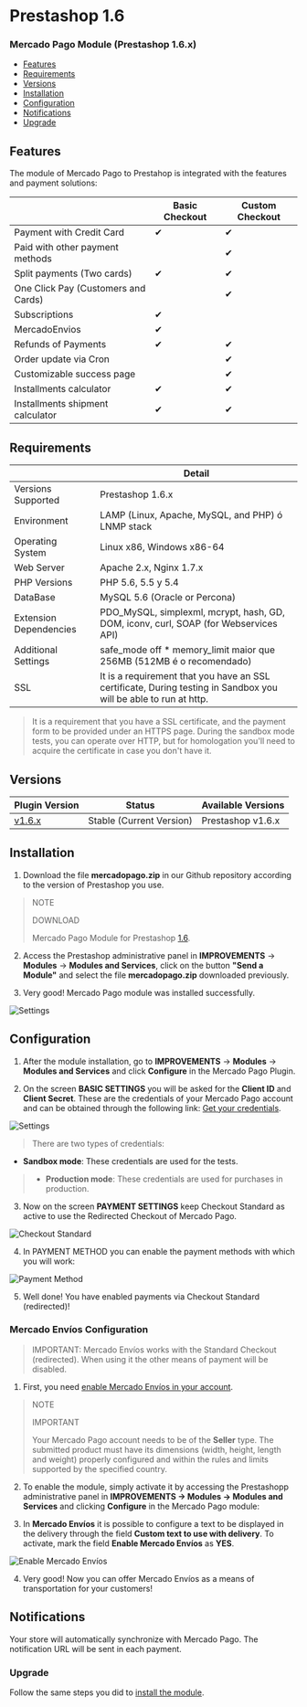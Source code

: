 # Prestashop 1.6


### Mercado Pago Module (Prestashop 1.6.x)

* [Features](#bookmark_Features)
* [Requirements](#bookmark_Requirements)
* [Versions](#bookmark_Versions)
* [Installation](#bookmark_Installation)
* [Configuration](#bookmark_Configuration)
* [Notifications](#bookmark_Notifications)
* [Upgrade](#bookmark_Upgrade)

## Features

The module of Mercado Pago to Prestahop is integrated with the features and payment solutions:

|                                     	| Basic Checkout 	| Custom Checkout 	|
|-------------------------------------	|----------------	|-----------------	|
| Payment with Credit Card            	| ✔              	| ✔               	|
| Paid with other payment methods     	|                	| ✔               	|
| Split payments (Two cards)          	| ✔              	| ✔               	|
| One Click Pay (Customers and Cards) 	|                	| ✔               	|
| Subscriptions                       	| ✔              	|                 	|
| MercadoEnvios                       	| ✔              	|                 	|
| Refunds of Payments                 	| ✔              	| ✔               	|
| Order update via Cron               	|                	| ✔               	|
| Customizable success page           	|                	| ✔               	|
| Installments calculator             	| ✔              	| ✔               	|
| Installments shipment calculator    	| ✔              	| ✔               	|


## Requirements

|                            | Detail                                                                                         |
|----------------------------|------------------------------------------------------------------------------------------------|
| Versions Supported         | Prestashop 1.6.x                                                                      |
| Environment                | LAMP (Linux, Apache, MySQL, and PHP) ó LNMP stack                                              |
| Operating System           | Linux x86, Windows x86-64                                                                      |
| Web Server                 | Apache 2.x,  Nginx 1.7.x                                                                       |
| PHP Versions               | PHP 5.6, 5.5 y 5.4                                                                             |
| DataBase                   | MySQL 5.6 (Oracle or Percona)                                                                  |
| Extension Dependencies     | PDO_MySQL, simplexml, mcrypt, hash, GD, DOM, iconv, curl, SOAP (for Webservices API)           |
| Additional Settings        | safe_mode off * memory_limit maior que 256MB (512MB é o recomendado)                           |
| SSL                        | It is a requirement that you have an SSL certificate, During testing in Sandbox you will be able to run at http.|

>It is a requirement that you have a SSL certificate, and the payment form to be provided under an HTTPS page.
During the sandbox mode tests, you can operate over HTTP, but for homologation you'll need to acquire the certificate in case you don't have it.


## Versions

| Plugin Version                                             | Status                   |Available Versions |
|------------------------------------------------------------|--------------------------|-------------------|
| [v1.6.x](https://github.com/mercadopago/cart-prestashop-6/)| Stable (Current Version) | Prestashop v1.6.x   |


## Installation

1) Download the file **mercadopago.zip** in our Github repository according to the version of Prestashop you use.

> NOTE
>
> DOWNLOAD
>
> Mercado Pago Module for Prestashop [1.6](https://github.com/mercadopago/cart-prestashop-6/blob/master/mercadopago.zip).

2) Access the Prestashop administrative panel in **IMPROVEMENTS** -> **Modules** -> **Modules and Services**, click on the button **"Send a Module"** and select the file **mercadopago.zip** downloaded previously.

3) Very good! Mercado Pago module was installed successfully.

![Settings](/images/prestashop/prestashop_select_mp_file.gif)


## Configuration

1) After the module installation, go to **IMPROVEMENTS** -> **Modules** -> **Modules and Services** and click **Configure** in the Mercado Pago Plugin.

2) On the screen **BASIC SETTINGS** you will be asked for the  **Client ID** and **Client Secret**. These are the credentials of your Mercado Pago account and can be obtained through the following link: [Get your credentials]([FAKER][CREDENTIALS][URL]).

![Settings](/images/prestashop/prestashop_credentials_configuration.gif)

> There are two types of credentials:
* **Sandbox mode**: These credentials are used for the tests.
> * **Production mode**: These credentials are used for purchases in production.

3) Now on the screen **PAYMENT SETTINGS** keep Checkout Standard as active to use the Redirected Checkout of Mercado Pago.

![Checkout Standard](/images/prestashop/prestashop_checkout_standard.png)

4) In PAYMENT METHOD you can enable the payment methods with which you will work:

![Payment Method](/images/prestashop/prestashop_payment_method.png)

5) Well done! You have enabled payments via Checkout Standard (redirected)!

### Mercado Envíos Configuration

> IMPORTANT: Mercado Envíos works with the Standard Checkout (redirected). When using it the other means of payment will be disabled.

1) First, you need [enable Mercado Envíos in your account](http://shipping.mercadopago.com.ar/optin/doOptin).

> NOTE
>
> IMPORTANT
>
> Your Mercado Pago account needs to be of the **Seller** type.
> The submitted product must have its dimensions (width, height, length and weight) properly configured and within the rules and limits supported by the specified country.

2) To enable the module, simply activate it by accessing the Prestashopp administrative panel in **IMPROVEMENTS -> Modules -> Modules and Services** and clicking **Configure** in the Mercado Pago module:

3) In **Mercado Envíos** it is possible to configure a text to be displayed in the delivery through the field **Custom text to use with delivery**. To activate, mark the field **Enable Mercado Envíos** as **YES**.

![Enable Mercado Envíos](/images/prestashop/prestashop_mercado_envios.png)

4) Very good! Now you can offer Mercado Envíos as a means of transportation for your customers!


## Notifications

Your store will automatically synchronize with Mercado Pago. The notification URL will be sent in each payment.


### Upgrade

Follow the same steps you did to [install the module](#bookmark_installation).
